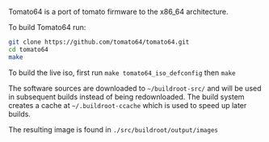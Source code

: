 Tomato64 is a port of tomato firmware to the x86_64 architecture.

To build Tomato64 run:
```sh
git clone https://github.com/tomato64/tomato64.git
cd tomato64
make
```
To build the live iso, first run `make tomato64_iso_defconfig` then `make`

The software sources are downloaded to `~/buildroot-src/` and will be used in subsequent builds instead of being redownloaded. The build system creates a cache at `~/.buildroot-ccache` which is used to speed up later builds.

The resulting image is found in `./src/buildroot/output/images`
